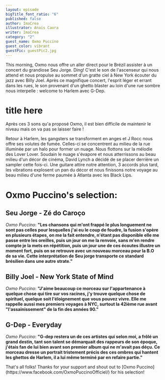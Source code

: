 ```yaml
---
layout: episode
bigTitle_font_ratio: "6"
published: false
author: ImaCrea
illustrator: Anais Caura
writer: ImaCrea
category: "2"
guest_name: Oxmo Puccino
guest_color: vibrant
guestPic: guestPic2.jpg
---
```

<p id="introduction">This morning, Oxmo nous offre un aller direct pour le Brézil assister à un concert du grandiose Seu Jorge. Ding! C'est le son de l'ascenseur qui nous attend et nous propulse au sommet d'un gratte ciel à New York écouter du jazz avec Billy Joel. Après ce magnifique concert, l'esprit léger et errant dans les rues, le son provenant d'un ghetto blaster au loin d'une rue sombre nous interpelle : welcome to Harlem avec G-Dep. </p>

# title here

Après ces 3 sons qu'a proposé Oxmo, il est bien difficile de maintenir le niveau mais on va pas se laisser faire !

Retour à Harlem, les gangsters se transforment en anges et J Rocc nous offre ses volutes de fumée. Celles-ci se concentrent au milieu de la rue illuminée par un halo pour former un nuage. Nous flottons sur la mélodie des Lover Lover. Soudain le nuage s'évapore et nous atterrissons au beau milieu d'un décor de cinéma, David Lynch a décidé de se placer derrière un sampler cette fois-ci. Une guitare attire notre attention, 3 accords plus tard, les vibrations explosent un pan du décor et nous finissons notre voyage au beau milieu d'une ferme paumée à Atlanta avec les Black Lips. 
 
# Oxmo Puccino's selection:

## Seu Jorge - Zé do Caroço

_Oxmo Puccino_: **"**Les chansons qui m'ont frappé le plus longuement ne sont pas celles pour lesquelles j'ai eu le coup de foudre, la fusion s'opère en plusieurs étapes, on me la fait entendre, n'étant pas disponible elle me passe entre les oreilles, puis un jour on me la renvoie, sans m'en rendre compte je la mets en répétition, puis un jour une de ces écoutes illustre un moment fort, puis on se retrouve avec un nouveau morceau pour la B.O de sa vie. Cette interprétation de Seu jorge transporte ce standard brésilien dans une autre strate.**"**


## Billy Joel - New York State of Mind

_Oxmo Puccino_: **"**J'aime beaucoup ce morceau sur l'appartenance à quelque chose qui tire sur vos racines, j'y trouve quelque chose de spirituel, quelque soit l'éloignement que vous pouvez vivre. Elle me rappelle aussi mes premiers voyages à NYC, surtout la 42ième rue avant "l'assainissement" de la fin des années 90.**"**

## G-Dep - Everyday

_Oxmo Puccino_: **"**G-dep restera un de ces artistes qui selon moi, a frôlé un grand destin, tant son talent se démarquait des rappeurs de son époque, j'étais fan de lui bien avant son premier album qui ne m'avait pas déçu. Ce morceau dresse un portrait tristement précis des ces ombres qui hantent les ghettos de Harlem, il a lui même terminé par en refaire partie.**"**


<p id="outroduction">That's all folks! Thanks for your support and shout out to [Oxmo Puccino](https://www.facebook.com/OxmoPuccinoOfficiel/) for his selection!</p>
